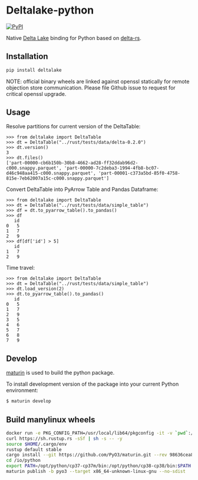 Deltalake-python
================

[![PyPI](https://img.shields.io/pypi/v/deltalake.svg?style=flat-square)](https://pypi.org/project/deltalake/)

Native [Delta Lake](https://delta.io/) binding for Python based on
[delta-rs](https://github.com/delta-io/delta-rs).


Installation
------------

```bash
pip install deltalake
```

NOTE: official binary wheels are linked against openssl statically for remote
objection store communication. Please file Github issue to request for critical
openssl upgrade.


Usage
-----

Resolve partitions for current version of the DeltaTable:

```
>>> from deltalake import DeltaTable
>>> dt = DeltaTable("../rust/tests/data/delta-0.2.0")
>>> dt.version()
3
>>> dt.files()
['part-00000-cb6b150b-30b8-4662-ad28-ff32ddab96d2-c000.snappy.parquet', 'part-00000-7c2deba3-1994-4fb8-bc07-d46c948aa415-c000.snappy.parquet', 'part-00001-c373a5bd-85f0-4758-815e-7eb62007a15c-c000.snappy.parquet']
```

Convert DeltaTable into PyArrow Table and Pandas Dataframe:

```
>>> from deltalake import DeltaTable
>>> dt = DeltaTable("../rust/tests/data/simple_table")
>>> df = dt.to_pyarrow_table().to_pandas()
>>> df
   id
0   5
1   7
2   9
>>> df[df['id'] > 5]
   id
1   7
2   9
```

Time travel:

```
>>> from deltalake import DeltaTable
>>> dt = DeltaTable("../rust/tests/data/simple_table")
>>> dt.load_version(2)
>>> dt.to_pyarrow_table().to_pandas()
   id
0   5
1   7
2   9
3   5
4   6
5   7
6   8
7   9
```


Develop
-------

[maturin](https://github.com/PyO3/maturin) is used to build the python package.

To install development version of the package into your current Python environment:

```bash
$ maturin develop
```

Build manylinux wheels
----------------------

```bash
docker run -e PKG_CONFIG_PATH=/usr/local/lib64/pkgconfig -it -v `pwd`:/io apache/arrow-dev:amd64-centos-6.10-python-manylinux2010 bash
curl https://sh.rustup.rs -sSf | sh -s -- -y
source $HOME/.cargo/env
rustup default stable
cargo install --git https://github.com/PyO3/maturin.git --rev 98636cea89c328b3eba4ebb548124f75c8018200 maturin
cd /io/python
export PATH=/opt/python/cp37-cp37m/bin:/opt/python/cp38-cp38/bin:$PATH
maturin publish -b pyo3 --target x86_64-unknown-linux-gnu --no-sdist
```
